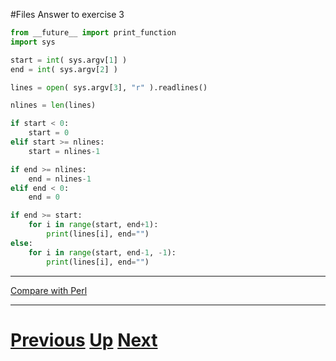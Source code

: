 #Files Answer to exercise 3

```python
from __future__ import print_function
import sys

start = int( sys.argv[1] )
end = int( sys.argv[2] )

lines = open( sys.argv[3], "r" ).readlines()

nlines = len(lines)

if start < 0:
    start = 0
elif start >= nlines:
    start = nlines-1

if end >= nlines:
    end = nlines-1
elif end < 0:
    end = 0

if end >= start:
    for i in range(start, end+1):
        print(lines[i], end="")
else:
    for i in range(start, end-1, -1):
        print(lines[i], end="")
```

***

[Compare with Perl](../beginning_perl/files_body.md)

***

# [Previous](files.md) [Up](README.md) [Next](files.md)
